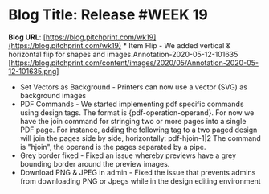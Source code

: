 # **Blog Title**: Release #WEEK 19

**Blog URL**: [https://blog.pitchprint.com/wk19](https://blog.pitchprint.com/wk19) * Item Flip - We added vertical & horizontal flip for shapes and images.Annotation-2020-05-12-101635
   [https://blog.pitchprint.com/content/images/2020/05/Annotation-2020-05-12-101635.png]
 * Set Vectors as Background - Printers can now use a vector (SVG) as background images
 * PDF Commands - We started implementing pdf specific commands using design tags. The format is {pdf-operation-operand}. For now we have
   the join command for stringing two or more pages into a single PDF page.
   For instance, adding the following tag to a two paged design will join the pages side by side, horizontally: pdf-hjoin-1|2 The command is
   "hjoin", the operand is the pages separated by a pipe.
 * Grey border fixed - Fixed an issue whereby previews have a grey bounding border around the preview images.
 * Download PNG & JPEG in admin - Fixed the issue that prevents admins from downloading PNG or Jpegs while in the design editing environment

